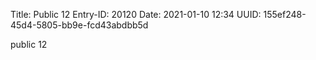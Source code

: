 Title: Public 12
Entry-ID: 20120
Date: 2021-01-10 12:34
UUID: 155ef248-45d4-5805-bb9e-fcd43abdbb5d

public 12
